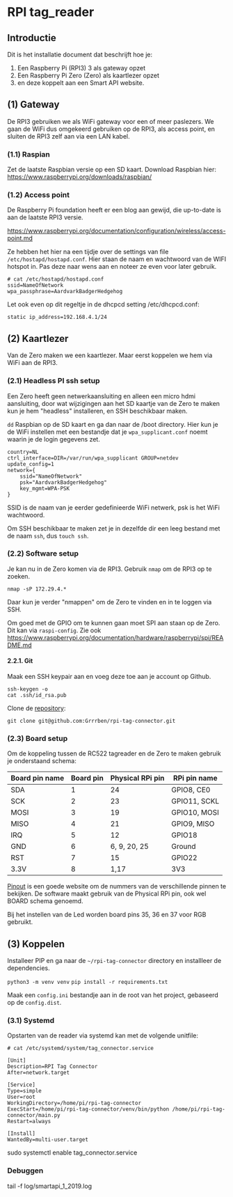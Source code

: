 # RPI tag_reader


## Introductie

Dit is het installatie document dat beschrijft hoe je:

1. Een Raspberry Pi (RPI3) 3 als gateway opzet
2. Een Raspberry Pi Zero (Zero) als kaartlezer opzet
3. en deze koppelt aan een Smart API website.


## (1) Gateway

De RPI3 gebruiken we als WiFi gateway voor een of meer paslezers.
We gaan de WiFi dus omgekeerd gebruiken op de RPI3, als access point, en
sluiten de RPI3 zelf aan  via een LAN kabel.

### (1.1) Raspian

Zet de laatste Raspbian versie op een SD kaart.
Download Raspbian hier: https://www.raspberrypi.org/downloads/raspbian/

### (1.2) Access point

De Raspberry Pi foundation heeft er een blog aan gewijd, die up-to-date is aan de
laatste RPI3 versie.

https://www.raspberrypi.org/documentation/configuration/wireless/access-point.md

Ze hebben het hier na een tijdje over de settings van file `/etc/hostapd/hostapd.conf`.
Hier staan de naam en wachtwoord van de WIFI hotspot in. Pas deze naar wens aan en noteer
ze even voor later gebruik.

```
# cat /etc/hostapd/hostapd.conf
ssid=NameOfNetwork
wpa_passphrase=AardvarkBadgerHedgehog
```

Let ook even op dit regeltje in de dhcpcd setting /etc/dhcpcd.conf:

`static ip_address=192.168.4.1/24`

## (2) Kaartlezer

Van de Zero maken we een kaartlezer. Maar eerst koppelen we hem via WiFi aan de RPI3.

### (2.1) Headless PI ssh setup

Een Zero heeft geen netwerkaansluiting en alleen een micro hdmi aansluiting, door wat wijzigingen
aan het SD kaartje van de Zero te maken kun je hem "headless" installeren, en SSH beschikbaar maken.

`dd` Raspbian op de SD kaart en ga dan naar de /boot directory. Hier kun je de WiFi instellen met
een bestandje dat je `wpa_supplicant.conf` noemt waarin je de login gegevens zet.

```
country=NL
ctrl_interface=DIR=/var/run/wpa_supplicant GROUP=netdev
update_config=1
network={
    ssid="NameOfNetwork"
    psk="AardvarkBadgerHedgehog"
    key_mgmt=WPA-PSK
}
```
SSID is de naam van je eerder gedefinieerde WiFi netwerk, psk is het WiFi wachtwoord.

Om SSH beschikbaar te maken zet je in dezelfde dir een leeg bestand met de naam `ssh`, dus `touch ssh`.

### (2.2) Software setup

Je kan nu in de Zero komen via de RPI3. Gebruik `nmap` om de RPI3 op te zoeken.

`nmap -sP 172.29.4.*`

Daar kun je verder "nmappen" om de Zero te vinden en in te loggen via SSH.

Om goed met de GPIO om te kunnen gaan moet SPI aan staan op de Zero. Dit kan via `raspi-config`.
Zie ook https://www.raspberrypi.org/documentation/hardware/raspberrypi/spi/README.md

#### 2.2.1. Git

Maak een SSH keypair aan en voeg deze toe aan je account op Github.

```
ssh-keygen -o
cat .ssh/id_rsa.pub

```

Clone de [repository](https://github.com/Grrrben/rpi-tag-connector):

```
git clone git@github.com:Grrrben/rpi-tag-connector.git
```

### (2.3) Board setup

Om de koppeling tussen de RC522 tagreader en de Zero te maken gebruik je onderstaand schema:

| Board pin name | Board pin | Physical RPi pin | RPi pin name |
|----------------|-----------|------------------|--------------|
| SDA            | 1         | 24               | GPIO8, CE0   |
| SCK            | 2         | 23               | GPIO11, SCKL |
| MOSI           | 3         | 19               | GPIO10, MOSI |
| MISO           | 4         | 21               | GPIO9, MISO  |
| IRQ            | 5         | 12               | GPIO18       |
| GND            | 6         | 6, 9, 20, 25     | Ground       |
| RST            | 7         | 15               | GPIO22       |
| 3.3V           | 8         | 1,17             | 3V3          |


[Pinout](https://pinout.xyz/) is een goede website om de nummers van de verschillende pinnen te bekijken.
De software maakt gebruik van de Physical RPi pin, ook wel BOARD schema genoemd.

Bij het instellen van de Led worden board pins 35, 36 en 37 voor RGB gebruikt.

## (3) Koppelen

Installeer PIP en ga naar de `~/rpi-tag-connector` directory en installleer de dependencies.

`python3 -m venv venv`
`pip install -r requirements.txt`

Maak een `config.ini` bestandje aan in de root van het project, gebaseerd op de `config.dist`.

### (3.1) Systemd

Opstarten van de reader via systemd kan met de volgende unitfile:

```
# cat /etc/systemd/system/tag_connector.service

[Unit]
Description=RPI Tag Connector
After=network.target

[Service]
Type=simple
User=root
WorkingDirectory=/home/pi/rpi-tag-connector
ExecStart=/home/pi/rpi-tag-connector/venv/bin/python /home/pi/rpi-tag-connector/main.py
Restart=always

[Install]
WantedBy=multi-user.target

```
sudo systemctl enable tag_connector.service


### Debuggen



tail -f log/smartapi_1_2019.log

